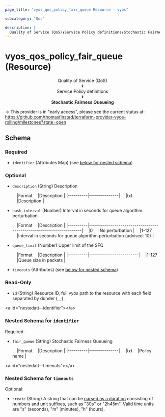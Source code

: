 ```yaml
---
page_title: "vyos_qos_policy_fair_queue Resource - vyos"

subcategory: "Qos"

description: |- 
  Quality of Service (QoS)⯯Service Policy definitions⯯Stochastic Fairness Queueing
---
```


# vyos_qos_policy_fair_queue (Resource)
<center>

Quality of Service (QoS)  
⯯  
Service Policy definitions  
⯯  
**Stochastic Fairness Queueing**


</center>

-> This provider is in "early access", please see the current status at: https://github.com/thomasfinstad/terraform-provider-vyos-rolling/milestones?state=open

## Schema

### Required

- `identifier` (Attributes Map) (see [below for nested schema](#nestedatt--identifier))

### Optional

- `description` (String) Description

    &emsp;|Format  &emsp;|Description  |
    |----------|---------------|
    &emsp;|txt     &emsp;|Description  |
- `hash_interval` (Number) Interval in seconds for queue algorithm perturbation

    &emsp;|Format  &emsp;|Description                                                         |
    |----------|----------------------------------------------------------------------|
    &emsp;|0       &emsp;|No perturbation                                                     |
    &emsp;|1-127   &emsp;|Interval in seconds for queue algorithm perturbation (advised: 10)  |
- `queue_limit` (Number) Upper limit of the SFQ

    &emsp;|Format  &emsp;|Description            |
    |----------|-------------------------|
    &emsp;|1-127   &emsp;|Queue size in packets  |
- `timeouts` (Attributes) (see [below for nested schema](#nestedatt--timeouts))

### Read-Only

- `id` (String) Resource ID, full vyos path to the resource with each field separated by dunder (`__`).

&lt;a id=&#34;nestedatt--identifier&#34;&gt;&lt;/a&gt;
### Nested Schema for `identifier`

Required:

- `fair_queue` (String) Stochastic Fairness Queueing

    &emsp;|Format  &emsp;|Description  |
    |----------|---------------|
    &emsp;|txt     &emsp;|Policy name  |


&lt;a id=&#34;nestedatt--timeouts&#34;&gt;&lt;/a&gt;
### Nested Schema for `timeouts`

Optional:

- `create` (String) A string that can be [parsed as a duration](https://pkg.go.dev/time#ParseDuration) consisting of numbers and unit suffixes, such as &#34;30s&#34; or &#34;2h45m&#34;. Valid time units are &#34;s&#34; (seconds), &#34;m&#34; (minutes), &#34;h&#34; (hours).  
